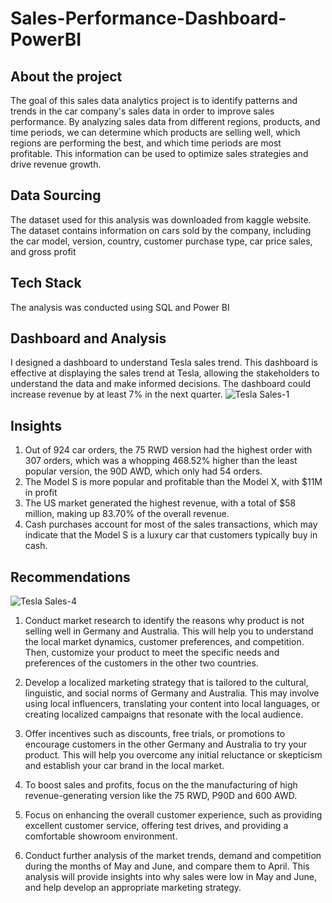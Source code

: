 # Sales-Performance-Dashboard-PowerBI

## About the project
The goal of this sales data analytics project is to identify patterns and trends in the car company's sales data in order to improve sales performance. By analyzing sales data from different regions, products, and time periods, we can determine which products are selling well, which regions are performing the best, and which time periods are most profitable. This information can be used to optimize sales strategies and drive revenue growth.

## Data Sourcing
The dataset used for this analysis was downloaded from kaggle website. The dataset contains information on cars sold by the company, including the car model, version, country, customer purchase type, car price sales, and gross profit 

## Tech Stack
The analysis was conducted using SQL and Power BI

## Dashboard and Analysis
I designed a dashboard to understand Tesla sales trend. This dashboard is effective at displaying the sales trend at Tesla, allowing the stakeholders to understand the data and make informed decisions. The dashboard could increase revenue by at least 7% in the next quarter.
![Tesla Sales-1](https://user-images.githubusercontent.com/115374063/230226629-c31df58c-6d27-42af-b00b-3daddb9c5493.png)

## Insights
1. Out of 924 car orders, the 75 RWD version had the highest order with 307 orders, which was a whopping 468.52% higher than the least popular version, the 90D AWD, which only had 54 orders.
2. The Model S is more popular and profitable than the Model X, with $11M in profit
3. The US market generated the highest revenue, with a total of $58 million, making up 83.70% of the overall revenue.
4. Cash purchases account for most of the sales transactions, which may indicate that the Model S is a luxury car that customers typically buy in cash.

## Recommendations
![Tesla Sales-4](https://user-images.githubusercontent.com/115374063/230226688-b884fa93-ce45-4535-841a-94db491d1e4c.png)

1) Conduct market research to identify the reasons why product is not selling well in Germany and Australia. This will help you to understand the local market dynamics, customer preferences, and competition. Then, customize your product to meet the specific needs and preferences of the customers in the other two countries.

2) Develop a localized marketing strategy that is tailored to the cultural, linguistic, and social norms of Germany and Australia. This may involve using local influencers, translating your content into local languages, or creating localized campaigns that resonate with the local audience.

3) Offer incentives such as discounts, free trials, or promotions to encourage customers in the other Germany and Australia to try your product. This will help you overcome any initial reluctance or skepticism and establish your car brand in the local market.

4) To boost sales and profits, focus on the the manufacturing of high revenue-generating version like the 75 RWD, P90D and 600 AWD.

5) Focus on enhancing the overall customer experience, such as providing excellent customer service, offering test drives, and providing a comfortable showroom environment.

6) Conduct further analysis of the market trends, demand and competition during the months of May and June, and compare them to April. This analysis will provide insights into why sales were low in May and June, and help develop an appropriate marketing strategy.  

